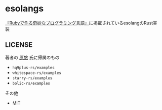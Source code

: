 # esolangs

[『Rubyで作る奇妙なプログラミング言語』](http://esolang-book.route477.net/)に掲載されているesolangのRust実装

## LICENSE

著者の [原悠](https://github.com/yhara/esolang-book-sources) 氏に帰属のもの

- ``hq9plus-rs/examples``
- ``whitespace-rs/examples``
- ``starry-rs/examples``
- ``bolic-rs/examples``

その他

- MIT
